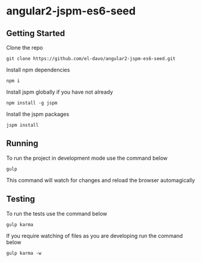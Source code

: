 # angular2-jspm-es6-seed

## Getting Started
Clone the repo

    git clone https://github.com/el-davo/angular2-jspm-es6-seed.git

Install npm dependencies

    npm i

Install jspm globally if you have not already

    npm install -g jspm

Install the jspm packages

    jspm install

## Running

To run the project in development mode use the command below

    gulp

This command will watch for changes and reload the browser automagically

## Testing
To run the tests use the command below

    gulp karma

If you require watching of files as you are developing run the command below

    gulp karma -w
